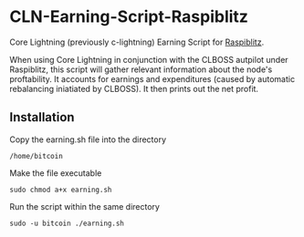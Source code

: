 # CLN-Earning-Script-Raspiblitz
Core Lightning (previously c-lightning) Earning Script for [Raspiblitz](https://github.com/rootzoll/raspiblitz).

When using Core Lightning in conjunction with the CLBOSS autpilot under Raspiblitz, this script will gather relevant information about the node's proftability.
It accounts for earnings and expenditures (caused by automatic rebalancing iniatiated by CLBOSS). It then prints out the net profit.

## Installation
Copy the earning.sh file into the directory
     
    /home/bitcoin
    
Make the file executable

    sudo chmod a+x earning.sh
    
Run the script within the same directory

    sudo -u bitcoin ./earning.sh
